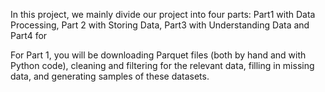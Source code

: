 In this project, we mainly divide our project into four parts:
Part1 with Data Processing, Part 2 with Storing Data, Part3 with Understanding Data and Part4 for 


For Part 1, you will be downloading Parquet files (both by hand and with Python code), cleaning and filtering for the relevant data, filling in missing data, and generating samples of these datasets.